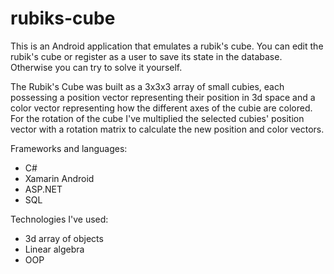 # rubiks-cube

This is an Android application that emulates a rubik's cube. You can edit the rubik's cube or register as a user to save its state in the database. Otherwise you can try to solve it yourself.

The Rubik's Cube was built as a 3x3x3 array of small cubies, each possessing a position vector representing their position in 3d space and a color vector representing how the different axes of the cubie are colored.
For the rotation of the cube I've multiplied the selected cubies' position vector with a rotation matrix to calculate the new position and color vectors.

Frameworks and languages:
* C#
* Xamarin Android
* ASP.NET
* SQL

Technologies I've used:
* 3d array of objects
* Linear algebra
* OOP
